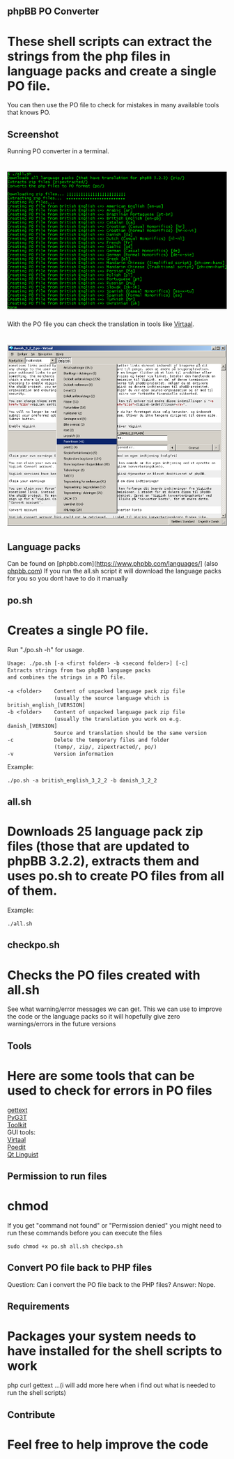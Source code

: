 ## phpBB PO Converter
# These shell scripts can extract the strings from the php files in language packs and create a single PO file.

You can then use the PO file to check for mistakes in many available tools that knows PO.

## Screenshot
Running PO converter in a terminal.
# ![Screenshot of PO converter in terminal](screenshot1.png)
With the PO file you can check the translation in tools like [Virtaal](http://virtaal.translatehouse.org/).
# ![Screenshot of PO file in Virtaal](screenshot2.png)

## Language packs

Can be found on [phpbb.com](https://www.phpbb.com/languages/] (also [phpbb.com](https://www.phpbb.com/customise/db/language_packs-25))
If you run the all.sh script it will download the language packs for you so you dont have to do it manually

## po.sh
# Creates a single PO file.

Run "./po.sh -h" for usage.

    Usage: ./po.sh [-a <first folder> -b <second folder>] [-c]
    Extracts strings from two phpBB language packs
    and combines the strings in a PO file.
    
    -a <folder>    Content of unpacked language pack zip file
                   (usually the source language which is british_english_[VERSION]
    -b <folder>    Content of unpacked language pack zip file
                   (usually the translation you work on e.g. danish_[VERSION]
                   Source and translation should be the same version
    -c             Delete the temporary files and folder
                   (temp/, zip/, zipextracted/, po/)
    -v             Version information

Example:

    ./po.sh -a british_english_3_2_2 -b danish_3_2_2

## all.sh
# Downloads 25 language pack zip files (those that are updated to phpBB 3.2.2), extracts them and uses po.sh to create PO files from all of them.

Example:

    ./all.sh

## checkpo.sh
# Checks the PO files created with all.sh

See what warning/error messages we can get.
This we can use to improve the code or the language packs so it will hopefully give zero warnings/errors in the future versions

## Tools
# Here are some tools that can be used to check for errors in PO files

[gettext](https://www.gnu.org/software/gettext/)  
[PyG3T](https://github.com/pyg3t/pyg3t)  
[Toolkit](http://toolkit.translatehouse.org/)  
GUI tools:  
[Virtaal](http://virtaal.translatehouse.org/)  
[Poedit](https://poedit.net/)  
[Qt Linguist](https://doc.qt.io/qt-5/linguist-translators.html)  

## Permission to run files
# chmod

If you get "command not found" or "Permission denied" you might need to run these commands before you can execute the files

    sudo chmod +x po.sh all.sh checkpo.sh

## Convert PO file back to PHP files

Question: Can i convert the PO file back to the PHP files?
Answer: Nope.

## Requirements
# Packages your system needs to have installed for the shell scripts to work

php curl gettext
...(i will add more here when i find out what is needed to run the shell scripts)

## Contribute
# Feel free to help improve the code
